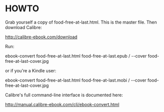 HOWTO
=====

Grab yourself a copy of food-free-at-last.html. This is the master file. Then download Calibre:

  http://calibre-ebook.com/download
  
Run:

  ebook-convert food-free-at-last.html food-free-at-last.epub /
  --cover food-free-at-last-cover.jpg
  
or if you're a Kindle user:

  ebook-convert food-free-at-last.html food-free-at-last.mobi /
  --cover food-free-at-last-cover.jpg

Calibre's full command-line interface is documented here:

  http://manual.calibre-ebook.com/cli/ebook-convert.html
